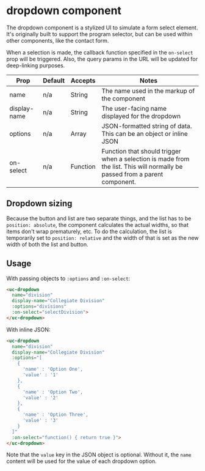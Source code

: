 # dropdown component

The dropdown component is a stylized UI to simulate a form select element. It's originally built to support the program selector, but can be used within other components, like the contact form.

When a selection is made, the callback function specified in the `on-select` prop will be triggered. Also, the query params in the URL will be updated for deep-linking purposes.

| Prop         | Default | Accepts  | Notes                                                                                                                      |
|--------------|---------|----------|----------------------------------------------------------------------------------------------------------------------------|
| name         | n/a     | String   | The name used in the markup of the component                                                                               |
| display-name | n/a     | String   | The user-facing name displayed for the dropdown                                                                            |
| options      | n/a     | Array    | JSON-formatted string of data. This can be an object or inline JSON                                                        |
| on-select    | n/a     | Function | Function that should trigger when a selection is made from the list. This will normally be passed from a parent component. |

## Dropdown sizing
Because the button and list are two separate things, and the list has to be `position: absolute`, the component calculates the actual widths, so that items don't wrap prematurely, etc. To do the calculation, the list is temporarily set to `position: relative` and the width of that is set as the new width of both the list and button.

## Usage

With passing objects to `:options` and `:on-select`:

```html
<uc-dropdown
  name="division"
  display-name="Collegiate Division"
  :options="divisions"
  :on-select="selectDivision">
</uc-dropdown>
```

With inline JSON:

```html
<uc-dropdown
  name="division"
  display-name="Collegiate Division"
  :options="[
    {
      'name' : 'Option One',
      'value' : '1'
    },
    {
      'name' : 'Option Two',
      'value' : '2'
    },
    {
      'name' : 'Option Three',
      'value' : '3'
    }
  ]"
  :on-select="function() { return true }">
</uc-dropdown>
```

Note that the `value` key in the JSON object is optional. Without it, the `name` content will be used for the value of each dropdown option.
